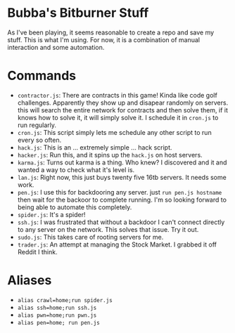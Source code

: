 # Bubba's Bitburner Stuff
As I've been playing, it seems reasonable to create a repo and save my stuff. This is what I'm using. For now, it is a combination of manual interaction and some automation.

# Commands
 - `contractor.js`: There are contracts in this game! Kinda like code golf challenges. Apparently they show up and disapear randomly on servers. this will search the entire network for contracts and then solve them, if it knows how to solve it, it will simply solve it. I schedule it in `cron.js` to run regularly.
 - `cron.js`: This script simply lets me schedule any other script to run every so often.
 - `hack.js`: This is an ... extremely simple ... hack script.
 - `hacker.js`: Run this, and it spins up the `hack.js` on host servers.
 - `karma.js`: Turns out karma is a thing. Who knew? I discovered and it and wanted a way to check what it's level is.
 - `lan.js`: Right now, this just buys twenty five 16tb servers. It needs some work.
 - `pen.js`: I use this for backdooring any server. just `run pen.js hostname` then wait for the backoor to complete running. I'm so looking forward to being able to automate this completely.
 - `spider.js`: It's a spider!
 - `ssh.js`: I was frustrated that without a backdoor I can't connect directly to any server on the network. This solves that issue. Try it out.
 - `sudo.js`: This takes care of rooting servers for me.
 - `trader.js`: An attempt at managing the Stock Market. I grabbed it off Reddit I think.

 # Aliases
 - `alias crawl=home;run spider.js`
 - `alias ssh=home;run ssh.js`
 - `alias pwn=home;run pwn.js`
 - `alias pen=home; run pen.js`
